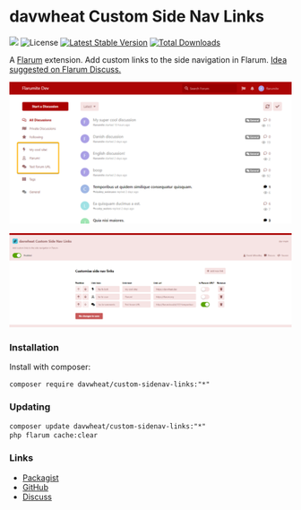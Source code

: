 # davwheat Custom Side Nav Links

![](https://flarum-badge-api.davwheat.dev/v1/compat-latest/davwheat/custom-sidenav-links) ![License](https://img.shields.io/badge/license-MIT-blue.svg) [![Latest Stable Version](https://img.shields.io/packagist/v/davwheat/custom-sidenav-links.svg)](https://packagist.org/packages/davwheat/custom-sidenav-links) [![Total Downloads](https://img.shields.io/packagist/dt/davwheat/custom-sidenav-links.svg)](https://packagist.org/packages/davwheat/custom-sidenav-links)

A [Flarum](http://flarum.org) extension. Add custom links to the side navigation in Flarum. [Idea suggested on Flarum Discuss.](https://discuss.flarum.org/d/26374)

![](docs/example.png)

![](docs/admin.png)

### Installation

Install with composer:

```properties
composer require davwheat/custom-sidenav-links:"*"
```

### Updating

```properties
composer update davwheat/custom-sidenav-links:"*"
php flarum cache:clear
```

### Links

- [Packagist](https://packagist.org/packages/davwheat/custom-sidenav-links)
- [GitHub](https://github.com/davwheat/flarum-ext-custom-sidenav-links)
- [Discuss](https://discuss.flarum.org/d/26380)
